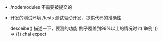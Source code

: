  - /nodemodules
  不需要被提交的

- 开发的测试环境
  /tests
  测试驱动开发，提供代码的准确性

  desceibe() 描述一下，要测的功能
  例子覆盖到99%以上的情况时
  it('举例',() => {})
  chai expect 